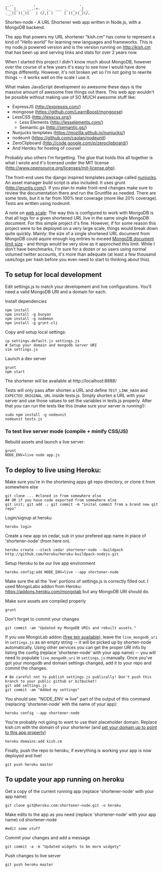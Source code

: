     __..         ,                    .
    (__ |_  _ ._.-+- _ ._  ___ ._  _  _| _
    .__)[ )(_)[   | (/,[ )     [ )(_)(_](/,

Shorten-node - A URL Shortener web app written in Node.js, with a MongoDB backend.

The app that powers my URL shortener "kish.cm" has come to represent a kind of "Hello world" for learning new languages and frameworks. This is my node.js powered version and is the version running on http://kish.cm that has been up and serving links and stats for over 2 years now.

When I started this project I didn't know much about MongoDB, however over the course of a few years it's easy to see how I would have done things differently. However, it's not broken yet so I'm not going to rewrite things -- it works well on the scale I use it.

What makes JavaScript development so awesome these days is the massive amount of awesome free things out there. This web app wouldn't be possible without making use of SO MUCH awesome stuff like:

* ExpressJS (http://expressjs.com/)
* mongoose (https://github.com/LearnBoost/mongoose)
* LessCSS (http://lesscss.org/)
    - Less Elements (http://lesselements.com/)
    - Semantic.gs (http://semantic.gs/)
* Nunjucks templates (https://mozilla.github.io/nunjucks/)
* nodeunit (https://github.com/caolan/nodeunit)
* ZeroClipboard (http://code.google.com/p/zeroclipboard/)
* And Heroku for hosting of course!

Probably also others I'm forgetting. The glue that holds this all together is what I wrote and it's licensed under the MIT license (http://www.opensource.org/licenses/mit-license.php).

The front-end uses the django inspired templates package called [nunjucks](https://mozilla.github.io/nunjucks/). An asset manager build script is also included. It uses grunt (http://gruntjs.com/). If you plan to make front-end changes make sure to review the documentation there and run the Gruntfile as needed. There are some tests, but it is far from 100% test coverage (more like 20% coverage). Tests are written using nodeunit.

A note on [web scale](http://mongodb-is-web-scale.com/): The way this is configured to work with MongoDB is that all logs for a given shortened URL live in the same single MongoDB document. For this simple project it's fine. However, if for some reason this project were to be deployed on a very large scale, things would break down quite quickly. Mainly: the size of a single shortened URL document from MongoDB could aquire enough log entries to exceed [MongoDB document limit size](http://www.mongodb.org/display/DOCS/Documents#Documents-MaximumDocumentSize) - and things would be very slow as it approched this limit. While I don't have benchmarks, I'm sure for a dozen or so users using normal volumed twitter accounts, it's more than adequate (at least a few thousand uses/logs per hash before you even need to start to thinking about this).

## To setup for local development

Edit settings.js to match your development and live configurations. You'll need a valid MongoDB URI and a domain for each.

Install dependencies

    npm install
    npm install -g bunyan
    npm install -g nodemon
    npm install -g grunt-cli

Copy and setup local settings:

    cp settings.default.js settings.js
    # Setup your domain and mongodb server URI
    vim settings.js

Launch a dev server

    grunt
    npm start

The shortener will be available at http://localhost:8888/

Tests will only pass after shorten a URL and define `TEST_LINK_HASH` and `EXPECTED_ORIGINAL_URL` inside tests.js. Simply shorten a URL with your server and use those values to set the variables in tests.js properly.
After that you can run the tests like this (make sure your server is running!):

    sudo npm install -g nodeunit
    nodeunit tests.js


### To test live server mode (compile + minify CSS/JS)


Rebuild assets and launch a live server:

    grunt
    NODE_ENV=live node app.js


## To deploy to live using Heroku:

Make sure you're in the shortening apps git repo directory, or clone it from somewhere else

    git clone ... #cloned in from somewhere else
    ## OR if you have code exported from somewhere else
    git init; git add .; git commit -m "inital commit from a brand new git repo"

Login/signup at heroku

    heroku login

Create a new app on cedar, sub in your prefered app name in place of 'shortener-node' (from here on).

    heroku create --stack cedar shortener-node --buildpack http://github.com/heroku/heroku-buildpack-nodejs.git

Setup Heroku to be our live app environment

    heroku config:add NODE_ENV=live --app shortener-node

Make sure the all the 'live' portions of settings.js is correctly filled out.
I used MongoLabs addon from Heroku: https://addons.heroku.com/mongolab but any MongoDB URI should do.

Make sure assets are compiled properly

    grunt

Don't forget to commit your changes

    git commit -am "Updated my MongoDB URIs and rebuilt assets."

If you use MongoLab addon ([free teir available](https://addons.heroku.com/mongolab#sandbox)), leave the `live_mongodb_uri` in `settings.js` as an empty string -- it will be picked up by shorten-node automatically. Using other services you can get the proper URI info by listing the config (replace 'shortener-node' with your app name) -- you will need to populate `live_mongodb_uri` in `settings.js` manually.
Once you've got your mongodb and domain settings changed, add it to your repo and commit the changes.

    # Be careful not to publish settings.js publically! Don't push this branch to your public github or bitbucket!
    git add settings.js
    git commit -am "Added my settings"

You should see: "NODE_ENV => live" part of the output of this command (replacing 'shortener-node' with the name of your app):

    heroku config --app shortener-node

You're probably not going to want to use their placeholder domain. Replace kish.cm with the domain of your shortener (and [set your domain up to point to this app properly](https://devcenter.heroku.com/articles/custom-domains))

    heroku domains:add kish.cm

Finally, push the repo to heroku, if everything is working your app is now deployed and live!

    git push heroku master

## To update your app running on heroku

Get a copy of the current running app (replace 'shortener-node' with your app name)

    git clone git@heroku.com:shortener-node.git -o heroku

Make edits to the app as you need (replace 'shortener-node' with your app name)
cd shortener-node

    #edit some stuff

Commit your changes and add a message

    git commit -a -m "Updated widgets to be more widgety"

Push changes to live server

    git push heroku master
